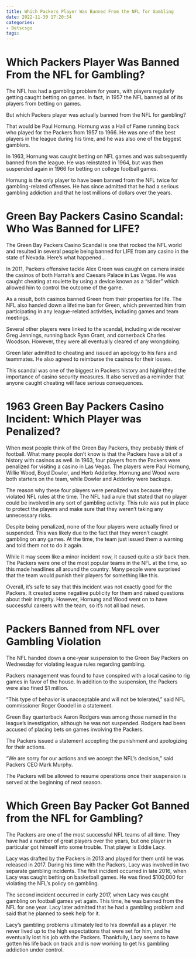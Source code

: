 ```yaml
---
title: Which Packers Player Was Banned From the NFL for Gambling
date: 2022-11-30 17:20:54
categories:
- Betscsgo
tags:
---
```



#  Which Packers Player Was Banned From the NFL for Gambling?

The NFL has had a gambling problem for years, with players regularly getting caught betting on games. In fact, in 1957 the NFL banned all of its players from betting on games.

But which Packers player was actually banned from the NFL for gambling?

That would be Paul Hornung. Hornung was a Hall of Fame running back who played for the Packers from 1957 to 1966. He was one of the best players in the league during his time, and he was also one of the biggest gamblers.

In 1963, Hornung was caught betting on NFL games and was subsequently banned from the league. He was reinstated in 1964, but was then suspended again in 1966 for betting on college football games.

Hornung is the only player to have been banned from the NFL twice for gambling-related offenses. He has since admitted that he had a serious gambling addiction and that he lost millions of dollars over the years.

#  Green Bay Packers Casino Scandal: Who Was Banned for LIFE?

The Green Bay Packers Casino Scandal is one that rocked the NFL world and resulted in several people being banned for LIFE from any casino in the state of Nevada. Here’s what happened…

In 2011, Packers offensive tackle Alex Green was caught on camera inside the casinos of both Harrah’s and Caesars Palace in Las Vegas. He was caught cheating at roulette by using a device known as a “slider” which allowed him to control the outcome of the game.

As a result, both casinos banned Green from their properties for life. The NFL also handed down a lifetime ban for Green, which prevented him from participating in any league-related activities, including games and team meetings.

Several other players were linked to the scandal, including wide receiver Greg Jennings, running back Ryan Grant, and cornerback Charles Woodson. However, they were all eventually cleared of any wrongdoing.

Green later admitted to cheating and issued an apology to his fans and teammates. He also agreed to reimburse the casinos for their losses.

This scandal was one of the biggest in Packers history and highlighted the importance of casino security measures. It also served as a reminder that anyone caught cheating will face serious consequences.

#  1963 Green Bay Packers Casino Incident: Which Player was Penalized?

When most people think of the Green Bay Packers, they probably think of football. What many people don’t know is that the Packers have a bit of a history with casinos as well. In 1963, four players from the Packers were penalized for visiting a casino in Las Vegas. The players were Paul Hornung, Willie Wood, Boyd Dowler, and Herb Adderley. Hornung and Wood were both starters on the team, while Dowler and Adderley were backups.

The reason why these four players were penalized was because they violated NFL rules at the time. The NFL had a rule that stated that no player could be involved in any sort of gambling activity. This rule was put in place to protect the players and make sure that they weren’t taking any unnecessary risks.

Despite being penalized, none of the four players were actually fined or suspended. This was likely due to the fact that they weren’t caught gambling on any games. At the time, the team just issued them a warning and told them not to do it again.

While it may seem like a minor incident now, it caused quite a stir back then. The Packers were one of the most popular teams in the NFL at the time, so this made headlines all around the country. Many people were surprised that the team would punish their players for something like this.

Overall, it’s safe to say that this incident was not exactly good for the Packers. It created some negative publicity for them and raised questions about their integrity. However, Hornung and Wood went on to have successful careers with the team, so it’s not all bad news.

#  Packers Banned from NFL over Gambling Violation

The NFL handed down a one-year suspension to the Green Bay Packers on Wednesday for violating league rules regarding gambling.

Packers management was found to have conspired with a local casino to rig games in favor of the house. In addition to the suspension, the Packers were also fined $1 million.

“This type of behavior is unacceptable and will not be tolerated,” said NFL commissioner Roger Goodell in a statement.

Green Bay quarterback Aaron Rodgers was among those named in the league’s investigation, although he was not suspended. Rodgers had been accused of placing bets on games involving the Packers.

The Packers issued a statement accepting the punishment and apologizing for their actions.

“We are sorry for our actions and we accept the NFL’s decision,” said Packers CEO Mark Murphy.

The Packers will be allowed to resume operations once their suspension is served at the beginning of next season.

#  Which Green Bay Packer Got Banned from the NFL for Gambling?

The Packers are one of the most successful NFL teams of all time. They have had a number of great players over the years, but one player in particular got himself into some trouble. That player is Eddie Lacy.

Lacy was drafted by the Packers in 2013 and played for them until he was released in 2017. During his time with the Packers, Lacy was involved in two separate gambling incidents. The first incident occurred in late 2016, when Lacy was caught betting on basketball games. He was fined $100,000 for violating the NFL’s policy on gambling.

The second incident occurred in early 2017, when Lacy was caught gambling on football games yet again. This time, he was banned from the NFL for one year. Lacy later admitted that he had a gambling problem and said that he planned to seek help for it.

Lacy’s gambling problems ultimately led to his downfall as a player. He never lived up to the high expectations that were set for him, and he eventually lost his job with the Packers. Thankfully, Lacy seems to have gotten his life back on track and is now working to get his gambling addiction under control.